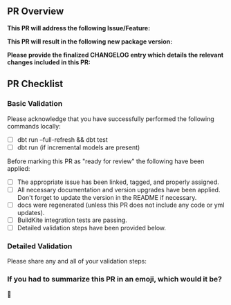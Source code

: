 ## PR Overview
**This PR will address the following Issue/Feature:**

**This PR will result in the following new package version:**
<!--- Please add details around your decision for breaking vs non-breaking version upgrade. If this is a breaking change, were backwards-compatible options explored? -->

**Please provide the finalized CHANGELOG entry which details the relevant changes included in this PR:**
<!--- Copy/paste the CHANGELOG for this version below. -->

## PR Checklist
### Basic Validation
Please acknowledge that you have successfully performed the following commands locally:
- [ ] dbt run –full-refresh && dbt test
- [ ] dbt run (if incremental models are present)

Before marking this PR as "ready for review" the following have been applied:
- [ ] The appropriate issue has been linked, tagged, and properly assigned.
- [ ] All necessary documentation and version upgrades have been applied. Don't forget to update the version in the README if necessary.
- [ ] docs were regenerated (unless this PR does not include any code or yml updates).
- [ ] BuildKite integration tests are passing.
- [ ] Detailed validation steps have been provided below.

### Detailed Validation
Please share any and all of your validation steps:
<!--- Provide the steps you took to validate your changes below. -->

### If you had to summarize this PR in an emoji, which would it be?
<!--- For a complete list of markdown compatible emojis check our this git repo (https://gist.github.com/rxaviers/7360908)  --> 
:dancer:

